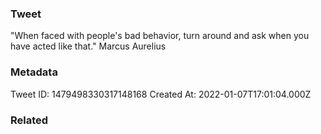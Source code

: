 ### Tweet
"When faced with people's bad behavior, turn around and ask when you have acted like that." Marcus Aurelius

### Metadata
Tweet ID: 1479498330317148168
Created At: 2022-01-07T17:01:04.000Z

### Related

